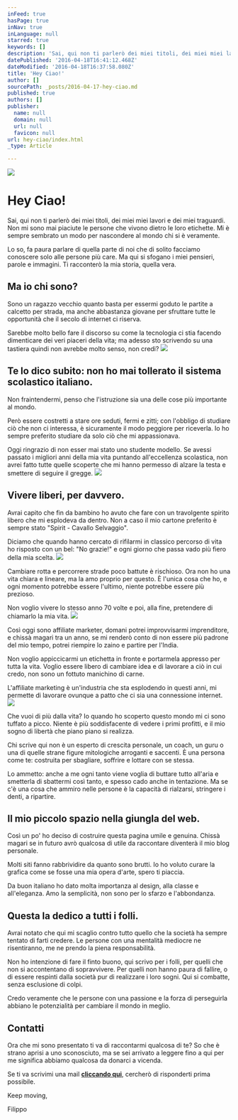 ```yaml
---
inFeed: true
hasPage: true
inNav: true
inLanguage: null
starred: true
keywords: []
description: 'Sai, qui non ti parlerò dei miei titoli, dei miei miei lavori e dei miei traguardi. Non mi sono mai piaciute le persone che vivono dietro le loro etichette. Mi è sempre sembrato un modo per nascondere al mondo chi si è veramente.'
datePublished: '2016-04-18T16:41:12.468Z'
dateModified: '2016-04-18T16:37:58.080Z'
title: 'Hey Ciao!'
author: []
sourcePath: _posts/2016-04-17-hey-ciao.md
published: true
authors: []
publisher:
  name: null
  domain: null
  url: null
  favicon: null
url: hey-ciao/index.html
_type: Article

---
```

![](https://the-grid-user-content.s3-us-west-2.amazonaws.com/9794ec18-2e00-433d-8786-7bcfe21a2c0e.jpg)

# Hey Ciao!

Sai, qui non ti parlerò dei miei titoli, dei miei miei lavori e dei miei traguardi. Non mi sono mai piaciute le persone che vivono dietro le loro etichette. Mi è sempre sembrato un modo per nascondere al mondo chi si è veramente.

Lo so, fa paura parlare di quella parte di noi che di solito facciamo conoscere solo alle persone più care. Ma qui si sfogano i miei pensieri, parole e immagini. Ti racconterò la mia storia, quella vera.

## Ma io chi sono?

Sono un ragazzo vecchio quanto basta per essermi goduto le partite a calcetto per strada, ma anche abbastanza giovane per sfruttare tutte le opportunità che il secolo di internet ci riserva.

Sarebbe molto bello fare il discorso su come la tecnologia ci stia facendo dimenticare dei veri piaceri della vita; ma adesso sto scrivendo su una tastiera quindi non avrebbe molto senso, non credi?
![](https://the-grid-user-content.s3-us-west-2.amazonaws.com/fa395448-afa8-4e94-9a1e-979296458ba2.jpg)

## Te lo dico subito: non ho mai tollerato il sistema scolastico italiano.

Non fraintendermi, penso che l'istruzione sia una delle cose più importante al mondo.

Però essere costretti a stare ore seduti, fermi e zitti; con l'obbligo di studiare ciò che non ci interessa, è sicuramente il modo peggiore per riceverla. Io ho sempre preferito studiare da solo ciò che mi appassionava.

Oggi ringrazio di non esser mai stato uno studente modello. Se avessi passato i migliori anni della mia vita puntando all'eccellenza scolastica, non avrei fatto tutte quelle scoperte che mi hanno permesso di alzare la testa e smettere di seguire il gregge.
![](https://s3-us-west-2.amazonaws.com/the-grid-img/p/20773d7f928d549aa956175b1d4cc2580b450b84.jpg)

## Vivere liberi, per davvero.

Avrai capito che fin da bambino ho avuto che fare con un travolgente spirito libero che mi esplodeva da dentro. Non a caso il mio cartone preferito è sempre stato "Spirit - Cavallo Selvaggio".

Diciamo che quando hanno cercato di rifilarmi in classico percorso di vita ho risposto con un bel: "No grazie!" e ogni giorno che passa vado più fiero della mia scelta.
![](https://the-grid-user-content.s3-us-west-2.amazonaws.com/c666cffe-6196-48f6-adcf-3a15f81878fa.jpg)

Cambiare rotta e percorrere strade poco battute è rischioso. Ora non ho una vita chiara e lineare, ma la amo proprio per questo. È l'unica cosa che ho, e ogni momento potrebbe essere l'ultimo, niente potrebbe essere più prezioso.

Non voglio vivere lo stesso anno 70 volte e poi, alla fine, pretendere di chiamarlo la mia vita.
![](https://the-grid-user-content.s3-us-west-2.amazonaws.com/c865c93a-375f-451e-a4fe-ab4ee48fe1d6.jpg)

Così oggi sono affiliate marketer, domani potrei improvvisarmi imprenditore, e chissà magari tra un anno, se mi renderò conto di non essere più padrone del mio tempo, potrei riempire lo zaino e partire per l'India.

Non voglio appiccicarmi un etichetta in fronte e portarmela appresso per tutta la vita. Voglio essere libero di cambiare idea e di lavorare a ciò in cui credo, non sono un fottuto manichino di carne.

L'affiliate marketing è un'industria che sta esplodendo in questi anni, mi permette di lavorare ovunque a patto che ci sia una connessione internet.
![](https://the-grid-user-content.s3-us-west-2.amazonaws.com/28501bf9-654a-4cce-82ac-5edda84b7618.jpg)

Che vuoi di più dalla vita? Io quando ho scoperto questo mondo mi ci sono tuffato a picco. Niente è più soddisfacente di vedere i primi profitti, e il mio sogno di libertà che piano piano si realizza.

Chi scrive qui non è un esperto di crescita personale, un coach, un guru o una di quelle strane figure mitologiche arroganti e saccenti. È una persona come te: costruita per sbagliare, soffrire e lottare con se stessa.

Lo ammetto: anche a me ogni tanto viene voglia di buttare tutto all'aria e smetterla di sbattermi così tanto, e spesso cado anche in tentazione. Ma se c'è una cosa che ammiro nelle persone è la capacità di rialzarsi, stringere i denti, a ripartire.

## Il mio piccolo spazio nella giungla del web.

Così un po' ho deciso di costruire questa pagina umile e genuina. Chissà magari se in futuro avrò qualcosa di utile da raccontare diventerà il mio blog personale.

Molti siti fanno rabbrividire da quanto sono brutti. Io ho voluto curare la grafica come se fosse una mia opera d'arte, spero ti piaccia.

Da buon italiano ho dato molta importanza al design, alla classe e all'eleganza. Amo la semplicità, non sono per lo sfarzo e l'abbondanza.

## Questa la dedico a tutti i folli.

Avrai notato che qui mi scaglio contro tutto quello che la società ha sempre tentato di farti credere. Le persone con una mentalità mediocre ne risentiranno, me ne prendo la piena responsabilità.

Non ho intenzione di fare il finto buono, qui scrivo per i folli, per quelli che non si accontentano di sopravvivere. Per quelli non hanno paura di fallire, o di essere respinti dalla società pur di realizzare i loro sogni. Qui si combatte, senza esclusione di colpi.

Credo veramente che le persone con una passione e la forza di perseguirla abbiano le potenzialità per cambiare il mondo in meglio.

## Contatti

Ora che mi sono presentato ti va di raccontarmi qualcosa di te? So che è strano aprisi a uno sconosciuto, ma se sei arrivato a leggere fino a qui per me significa abbiamo qualcosa da donarci a vicenda.

Se ti va scrivimi una mail [**cliccando qui**][0], cercherò di risponderti prima possibile.

Keep moving,

Filippo

[0]: mailto:filippo.teodoro@gmail.com